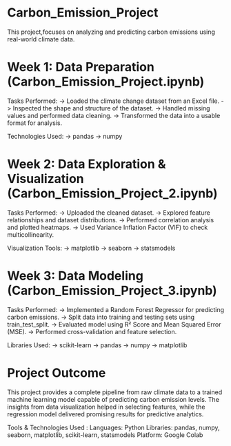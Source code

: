 # Carbon_Emission_Project
This project,focuses on analyzing and predicting carbon emissions using real-world climate data.

# Week 1: Data Preparation (Carbon_Emission_Project.ipynb)

Tasks Performed:
-> Loaded the climate change dataset from an Excel file.
-> Inspected the shape and structure of the dataset.
-> Handled missing values and performed data cleaning.
-> Transformed the data into a usable format for analysis.

Technologies Used:
-> pandas
-> numpy

# Week 2: Data Exploration & Visualization (Carbon_Emission_Project_2.ipynb)

Tasks Performed:
-> Uploaded the cleaned dataset.
-> Explored feature relationships and dataset distributions.
-> Performed correlation analysis and plotted heatmaps.
-> Used Variance Inflation Factor (VIF) to check multicollinearity.

Visualization Tools:
-> matplotlib
-> seaborn
-> statsmodels

# Week 3: Data Modeling (Carbon_Emission_Project_3.ipynb)

Tasks Performed:
-> Implemented a Random Forest Regressor for predicting carbon emissions.
-> Split data into training and testing sets using train_test_split.
-> Evaluated model using R² Score and Mean Squared Error (MSE).
-> Performed cross-validation and feature selection.

Libraries Used:
-> scikit-learn
-> pandas
-> numpy 
-> matplotlib

# Project Outcome
This project provides a complete pipeline from raw climate data to a trained machine learning model capable of predicting carbon emission levels. The insights from data visualization helped in selecting features, while the regression model delivered promising results for predictive analytics.

Tools & Technologies Used :
Languages: Python
Libraries: pandas, numpy, seaborn, matplotlib, scikit-learn, statsmodels
Platform: Google Colab
